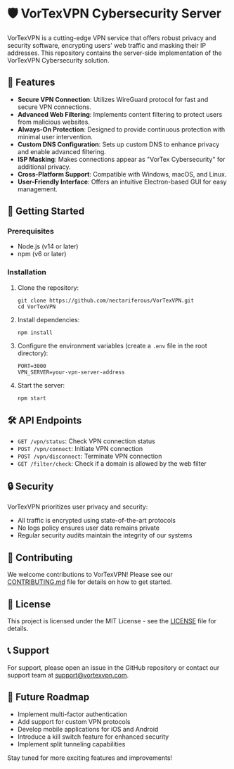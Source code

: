 # 🛡️ VorTexVPN Cybersecurity Server

VorTexVPN is a cutting-edge VPN service that offers robust privacy and security software, encrypting users' web traffic and masking their IP addresses. This repository contains the server-side implementation of the VorTexVPN Cybersecurity solution.

## 🌟 Features

- **Secure VPN Connection**: Utilizes WireGuard protocol for fast and secure VPN connections.
- **Advanced Web Filtering**: Implements content filtering to protect users from malicious websites.
- **Always-On Protection**: Designed to provide continuous protection with minimal user intervention.
- **Custom DNS Configuration**: Sets up custom DNS to enhance privacy and enable advanced filtering.
- **ISP Masking**: Makes connections appear as "VorTex Cybersecurity" for additional privacy.
- **Cross-Platform Support**: Compatible with Windows, macOS, and Linux.
- **User-Friendly Interface**: Offers an intuitive Electron-based GUI for easy management.

## 🚀 Getting Started

### Prerequisites

- Node.js (v14 or later)
- npm (v6 or later)

### Installation

1. Clone the repository:
   ```
   git clone https://github.com/nectariferous/VorTexVPN.git
   cd VorTexVPN
   ```

2. Install dependencies:
   ```
   npm install
   ```

3. Configure the environment variables (create a `.env` file in the root directory):
   ```
   PORT=3000
   VPN_SERVER=your-vpn-server-address
   ```

4. Start the server:
   ```
   npm start
   ```

## 🛠️ API Endpoints

- `GET /vpn/status`: Check VPN connection status
- `POST /vpn/connect`: Initiate VPN connection
- `POST /vpn/disconnect`: Terminate VPN connection
- `GET /filter/check`: Check if a domain is allowed by the web filter

## 🔒 Security

VorTexVPN prioritizes user privacy and security:

- All traffic is encrypted using state-of-the-art protocols
- No logs policy ensures user data remains private
- Regular security audits maintain the integrity of our systems

## 🤝 Contributing

We welcome contributions to VorTexVPN! Please see our [CONTRIBUTING.md](CONTRIBUTING.md) file for details on how to get started.

## 📜 License

This project is licensed under the MIT License - see the [LICENSE](LICENSE) file for details.

## 📞 Support

For support, please open an issue in the GitHub repository or contact our support team at support@vortexvpn.com.

## 🔮 Future Roadmap

- Implement multi-factor authentication
- Add support for custom VPN protocols
- Develop mobile applications for iOS and Android
- Introduce a kill switch feature for enhanced security
- Implement split tunneling capabilities

Stay tuned for more exciting features and improvements!
